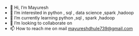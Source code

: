 - 👋 Hi, I’m Mayuresh
- 👀 I’m interested in python , sql , data science ,spark ,hadoop
- 🌱 I’m currently learning python ,sql , spark ,hadoop
- 💞️ I’m looking to collaborate on 
- 📫 How to reach me on mail mayureshdhule739@gmail.com

<!---
Mayuresh5693/Mayuresh5693 is a ✨ special ✨ repository because its `README.md` (this file) appears on your GitHub profile.
You can click the Preview link to take a look at your changes.
--->
